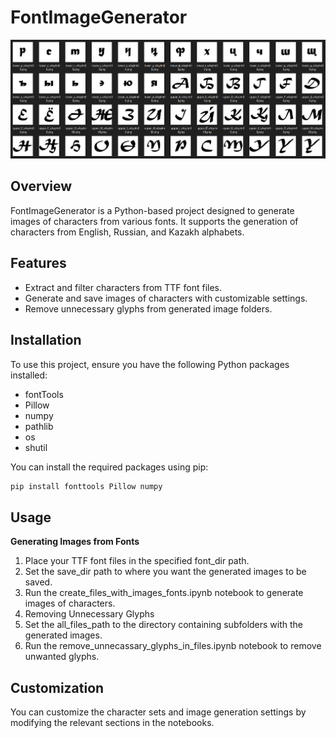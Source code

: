 # FontImageGenerator

![Sample Image](images/example.png)
## Overview
FontImageGenerator is a Python-based project designed to generate images of characters from various fonts. It supports the generation of characters from English, Russian, and Kazakh alphabets.

## Features
- Extract and filter characters from TTF font files.
- Generate and save images of characters with customizable settings.
- Remove unnecessary glyphs from generated image folders.

## Installation
To use this project, ensure you have the following Python packages installed:
- fontTools
- Pillow
- numpy
- pathlib
- os
- shutil

You can install the required packages using pip:
```bash
pip install fonttools Pillow numpy
```
## Usage
<b> Generating Images from Fonts </b> 
1. Place your TTF font files in the specified font_dir path.
2. Set the save_dir path to where you want the generated images to be saved.
3. Run the create_files_with_images_fonts.ipynb notebook to generate images of characters.
4. Removing Unnecessary Glyphs
5. Set the all_files_path to the directory containing subfolders with the generated images.
6. Run the remove_unnecassary_glyphs_in_files.ipynb notebook to remove unwanted glyphs.

## Customization
You can customize the character sets and image generation settings by modifying the relevant sections in the notebooks.
